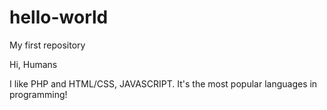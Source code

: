 # hello-world
My first repository

Hi, Humans

I like PHP and HTML/CSS, JAVASCRIPT. It's the most popular languages in programming!
